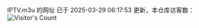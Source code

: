 IPTV.m3u 的网址 已于 2025-03-29 06:17:53 更新，本仓库访客数：![Visitor's Count](https://profile-counter.glitch.me/hero1898_tv/count.svg)
